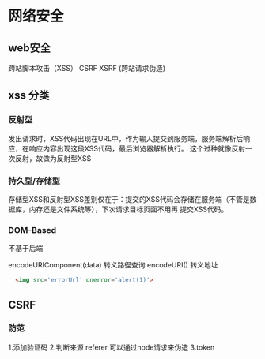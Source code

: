 # 网络安全

## web安全

跨站脚本攻击（XSS）
CSRF XSRF (跨站请求伪造)

## xss 分类

### 反射型

发出请求时，XSS代码出现在URL中，作为输入提交到服务端，服务端解析后响应，在响应内容出现这段XSS代码，最后浏览器解析执行。
这个过种就像反射一次反射，故做为反射型XSS

### 持久型/存储型

存储型XSS和反射型XSS差别仅在于：提交的XSS代码会存储在服务端（不管是数据库，内存还是文件系统等），下次请求目标页面不用再
提交XSS代码。

### DOM-Based 

不基于后端


encodeURIComponent(data) 转义路径查询
encodeURI() 转义地址

```html
  <img src='errorUrl' onerror='alert(1)'>
```

## CSRF

### 防范

1.添加验证码
2.判断来源 referer 可以通过node请求来伪造
3.token
